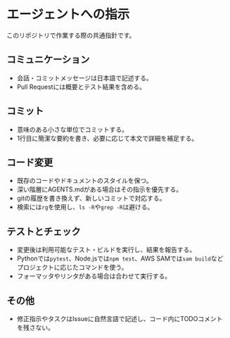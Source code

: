 # エージェントへの指示
このリポジトリで作業する際の共通指針です。

## コミュニケーション
- 会話・コミットメッセージは日本語で記述する。
- Pull Requestには概要とテスト結果を含める。

## コミット
- 意味のある小さな単位でコミットする。
- 1行目に簡潔な要約を書き、必要に応じて本文で詳細を補足する。

## コード変更
- 既存のコードやドキュメントのスタイルを保つ。
- 深い階層にAGENTS.mdがある場合はその指示を優先する。
- gitの履歴を書き換えず、新しいコミットで対応する。
- 検索には`rg`を使用し、`ls -R`や`grep -R`は避ける。

## テストとチェック
- 変更後は利用可能なテスト・ビルドを実行し、結果を報告する。
- Pythonでは`pytest`、Node.jsでは`npm test`、AWS SAMでは`sam build`などプロジェクトに応じたコマンドを使う。
- フォーマッタやリンタがある場合は合わせて実行する。

## その他
- 修正指示やタスクはIssueに自然言語で記述し、コード内にTODOコメントを残さない。
